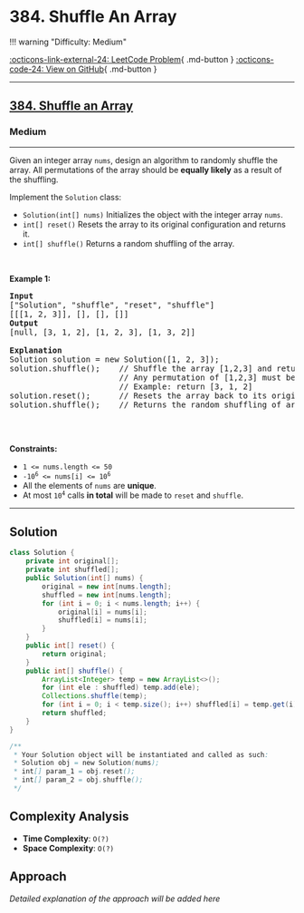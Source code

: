 # 384. Shuffle An Array

!!! warning "Difficulty: Medium"

[:octicons-link-external-24: LeetCode Problem](https://leetcode.com/problems/shuffle-an-array/){ .md-button }
[:octicons-code-24: View on GitHub](https://github.com/RAJ8664/Leetcode/tree/master/0384-shuffle-an-array){ .md-button }

---

<h2><a href="https://leetcode.com/problems/shuffle-an-array">384. Shuffle an Array</a></h2><h3>Medium</h3><hr><p>Given an integer array <code>nums</code>, design an algorithm to randomly shuffle the array. All permutations of the array should be <strong>equally likely</strong> as a result of the shuffling.</p>

<p>Implement the <code>Solution</code> class:</p>

<ul>
	<li><code>Solution(int[] nums)</code> Initializes the object with the integer array <code>nums</code>.</li>
	<li><code>int[] reset()</code> Resets the array to its original configuration and returns it.</li>
	<li><code>int[] shuffle()</code> Returns a random shuffling of the array.</li>
</ul>

<p>&nbsp;</p>
<p><strong class="example">Example 1:</strong></p>

<pre>
<strong>Input</strong>
[&quot;Solution&quot;, &quot;shuffle&quot;, &quot;reset&quot;, &quot;shuffle&quot;]
[[[1, 2, 3]], [], [], []]
<strong>Output</strong>
[null, [3, 1, 2], [1, 2, 3], [1, 3, 2]]

<strong>Explanation</strong>
Solution solution = new Solution([1, 2, 3]);
solution.shuffle();    // Shuffle the array [1,2,3] and return its result.
                       // Any permutation of [1,2,3] must be equally likely to be returned.
                       // Example: return [3, 1, 2]
solution.reset();      // Resets the array back to its original configuration [1,2,3]. Return [1, 2, 3]
solution.shuffle();    // Returns the random shuffling of array [1,2,3]. Example: return [1, 3, 2]

</pre>

<p>&nbsp;</p>
<p><strong>Constraints:</strong></p>

<ul>
	<li><code>1 &lt;= nums.length &lt;= 50</code></li>
	<li><code>-10<sup>6</sup> &lt;= nums[i] &lt;= 10<sup>6</sup></code></li>
	<li>All the elements of <code>nums</code> are <strong>unique</strong>.</li>
	<li>At most <code>10<sup>4</sup></code> calls <strong>in total</strong> will be made to <code>reset</code> and <code>shuffle</code>.</li>
</ul>


---

## Solution

```java
class Solution {
    private int original[];
    private int shuffled[];
    public Solution(int[] nums) {
        original = new int[nums.length];
        shuffled = new int[nums.length];
        for (int i = 0; i < nums.length; i++) {
            original[i] = nums[i];
            shuffled[i] = nums[i];
        }
    }
    public int[] reset() {
        return original;
    }
    public int[] shuffle() {
        ArrayList<Integer> temp = new ArrayList<>();
        for (int ele : shuffled) temp.add(ele);
        Collections.shuffle(temp);
        for (int i = 0; i < temp.size(); i++) shuffled[i] = temp.get(i);
        return shuffled;
    }
}

/**
 * Your Solution object will be instantiated and called as such:
 * Solution obj = new Solution(nums);
 * int[] param_1 = obj.reset();
 * int[] param_2 = obj.shuffle();
 */

```

## Complexity Analysis

- **Time Complexity**: `O(?)`
- **Space Complexity**: `O(?)`

## Approach

*Detailed explanation of the approach will be added here*

